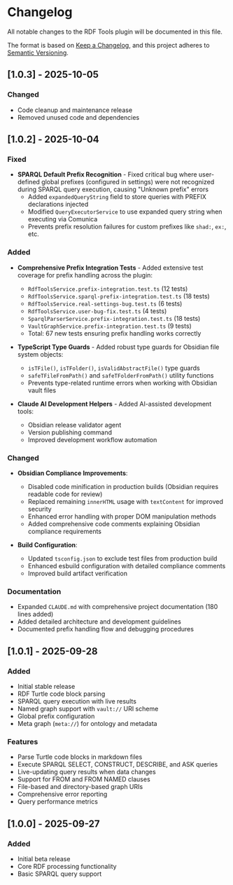 # Changelog

All notable changes to the RDF Tools plugin will be documented in this file.

The format is based on [Keep a Changelog](https://keepachangelog.com/en/1.0.0/),
and this project adheres to [Semantic Versioning](https://semver.org/spec/v2.0.0.html).

## [1.0.3] - 2025-10-05

### Changed
- Code cleanup and maintenance release
- Removed unused code and dependencies

## [1.0.2] - 2025-10-04

### Fixed
- **SPARQL Default Prefix Recognition** - Fixed critical bug where user-defined global prefixes (configured in settings) were not recognized during SPARQL query execution, causing "Unknown prefix" errors
  - Added `expandedQueryString` field to store queries with PREFIX declarations injected
  - Modified `QueryExecutorService` to use expanded query string when executing via Comunica
  - Prevents prefix resolution failures for custom prefixes like `shad:`, `ex:`, etc.

### Added
- **Comprehensive Prefix Integration Tests** - Added extensive test coverage for prefix handling across the plugin:
  - `RdfToolsService.prefix-integration.test.ts` (12 tests)
  - `RdfToolsService.sparql-prefix-integration.test.ts` (18 tests)
  - `RdfToolsService.real-settings-bug.test.ts` (6 tests)
  - `RdfToolsService.user-bug-fix.test.ts` (4 tests)
  - `SparqlParserService.prefix-integration.test.ts` (18 tests)
  - `VaultGraphService.prefix-integration.test.ts` (9 tests)
  - Total: 67 new tests ensuring prefix handling works correctly

- **TypeScript Type Guards** - Added robust type guards for Obsidian file system objects:
  - `isTFile()`, `isTFolder()`, `isValidAbstractFile()` type guards
  - `safeTFileFromPath()` and `safeTFolderFromPath()` utility functions
  - Prevents type-related runtime errors when working with Obsidian vault files

- **Claude AI Development Helpers** - Added AI-assisted development tools:
  - Obsidian release validator agent
  - Version publishing command
  - Improved development workflow automation

### Changed
- **Obsidian Compliance Improvements**:
  - Disabled code minification in production builds (Obsidian requires readable code for review)
  - Replaced remaining `innerHTML` usage with `textContent` for improved security
  - Enhanced error handling with proper DOM manipulation methods
  - Added comprehensive code comments explaining Obsidian compliance requirements

- **Build Configuration**:
  - Updated `tsconfig.json` to exclude test files from production build
  - Enhanced esbuild configuration with detailed compliance comments
  - Improved build artifact verification

### Documentation
- Expanded `CLAUDE.md` with comprehensive project documentation (180 lines added)
- Added detailed architecture and development guidelines
- Documented prefix handling flow and debugging procedures

## [1.0.1] - 2025-09-28

### Added
- Initial stable release
- RDF Turtle code block parsing
- SPARQL query execution with live results
- Named graph support with `vault://` URI scheme
- Global prefix configuration
- Meta graph (`meta://`) for ontology and metadata

### Features
- Parse Turtle code blocks in markdown files
- Execute SPARQL SELECT, CONSTRUCT, DESCRIBE, and ASK queries
- Live-updating query results when data changes
- Support for FROM and FROM NAMED clauses
- File-based and directory-based graph URIs
- Comprehensive error reporting
- Query performance metrics

## [1.0.0] - 2025-09-27

### Added
- Initial beta release
- Core RDF processing functionality
- Basic SPARQL query support
